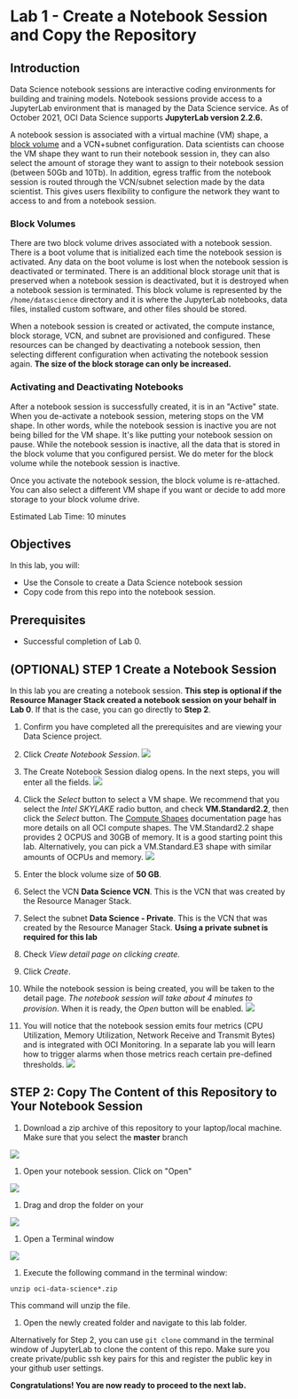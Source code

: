 # Lab 1 - Create a Notebook Session and Copy the Repository

## Introduction

Data Science notebook sessions are interactive coding environments for building and training models. Notebook sessions provide access to a JupyterLab environment that is managed by the Data Science service. As of October 2021, OCI Data Science supports **JupyterLab version 2.2.6.**

A notebook session is associated with a virtual machine (VM) shape, a [block volume](https://docs.oracle.com/en-us/iaas/Content/Block/Concepts/overview.htm) and a VCN+subnet configuration.
Data scientists can choose the VM shape they want to run their notebook session in, they can also select the amount of storage they want to assign to their notebook session (between 50Gb and 10Tb). In addition, egress traffic from the notebook session is routed through the VCN/subnet selection made by the data scientist. This gives users flexibility to configure the network they want to access to and from a notebook session.

### Block Volumes

There are two block volume drives associated with a notebook session. There is a boot volume that is initialized each time the notebook session is activated. Any data on the boot volume is lost when the notebook session is deactivated or terminated. There is an additional block storage unit that is preserved when a notebook session is deactivated, but it is destroyed when a notebook session is terminated. This block volume is represented by the ``/home/datascience`` directory and it is where the JupyterLab notebooks, data files, installed custom software, and other files should be stored.

When a notebook session is created or activated, the compute instance, block storage, VCN, and subnet are provisioned and configured. These resources can be changed by deactivating a notebook session, then selecting different configuration when activating the notebook session again. **The size of the block storage can only be increased.**

### Activating and Deactivating Notebooks

After a notebook session is successfully created, it is in an "Active" state. When you de-activate a notebook session, metering stops on the VM shape. In other words, while the notebook session is inactive you are not being billed for the VM shape. It's like putting your notebook session on pause. While the notebook session is inactive, all the data that is stored in the block volume that you configured persist. We do meter for the block volume while the notebook session is inactive.

Once you activate the notebook session, the block volume is re-attached. You can also select a different VM shape if you want or decide to add more storage to your block volume drive.

Estimated Lab Time: 10 minutes

## Objectives
In this lab, you will:
* Use the Console to create a Data Science notebook session
* Copy code from this repo into the notebook session. 

## Prerequisites

* Successful completion of Lab 0. 

## **(OPTIONAL) STEP 1** Create a Notebook Session

In this lab you are creating a notebook session. **This step is optional if the Resource Manager Stack created a notebook session on your behalf in Lab 0**. If that is the case, you can go directly to **Step 2**. 

1. Confirm you have completed all the prerequisites and are viewing your Data Science project.

1. Click *Create Notebook Session*.
  ![](./images/create-notebook.png)

1. The Create Notebook Session dialog opens. In the next steps, you will enter all the fields.
  ![](./images/create-ns.png)

1. Click the *Select* button to select a VM shape. We recommend that you select the *Intel SKYLAKE* radio button, and check **VM.Standard2.2**, then click the *Select* button. The [Compute Shapes](https://docs.cloud.oracle.com/en-us/iaas/Content/Compute/References/computeshapes.htm) documentation page has more details on all OCI compute shapes. The VM.Standard2.2 shape provides 2 OCPUS and 30GB of memory. It is a good starting point this lab. Alternatively, you can pick a VM.Standard.E3 shape with similar amounts of OCPUs and memory. 
  ![](./images/select-compute.png)

1. Enter the block volume size of **50 GB**.

1. Select the VCN **Data Science VCN**. This is the VCN that was created by the Resource Manager Stack.

1. Select the subnet **Data Science - Private**. This is the VCN that was created by the Resource Manager Stack. **Using a private subnet is required for this lab**

1. Check *View detail page on clicking create*.

1. Click *Create*.

1. While the notebook session is being created, you will be taken to the detail page. *The notebook session will take about 4 minutes to provision*. When it is ready, the *Open* button will be enabled.
    ![](./images/creating-ns.png)
    
1. You will notice that the notebook session emits four metrics (CPU Utilization, Memory Utilization, Network Receive and Transmit Bytes) and is integrated with OCI Monitoring. In a separate lab you will learn how to trigger alarms when those metrics reach certain pre-defined thresholds.
    ![](./images/notebook-monitoring.png)    
    
## **STEP 2**: Copy The Content of this Repository to Your Notebook Session 

1. Download a zip archive of this repository to your laptop/local machine. Make sure that you select the **master** branch

![](./images/github-zip-repo.png) 

1. Open your notebook session. Click on "Open"

![](./images/ns-open.png)

1. Drag and drop the folder on your 

![](./images/drag-and-drop-zip-file.png)

1. Open a Terminal window 

![](./images/open-terminal.png)

1. Execute the following command in the terminal window: 

  ```
  unzip oci-data-science*.zip
  ```
  This command will unzip the file. 
  
1. Open the newly created folder and navigate to this lab folder. 

Alternatively for Step 2, you can use `git clone` command in the terminal window of JupyterLab to clone the content of this repo. Make sure you create private/public ssh key pairs for this and register the public key in your github user settings. 

**Congratulations! You are now ready to proceed to the next lab.**